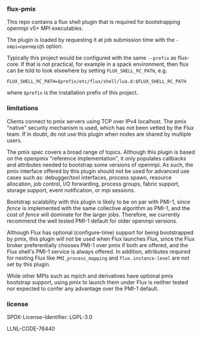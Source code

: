 ### flux-pmix

This repo contains a flux shell plugin that is required for bootstrapping
openmpi v5+ MPI executables.

The plugin is loaded by requesting it at job submission time with
the `-ompi=openmpi@5` option.

Typically this project would be configured with the same `--prefix` as
flux-core.  If that is not practical, for example in a spack environment,
then flux can be told to look elsewhere by setting `FLUX_SHELL_RC_PATH`, e.g.

```
FLUX_SHELL_RC_PATH=$prefix/etc/flux/shell/lua.d:$FLUX_SHELL_RC_PATH
```
where `$prefix` is the installation prefix of this project.

### limitations

Clients connect to pmix servers using TCP over IPv4 localhost.  The pmix
"native" security mechanism is used, which has not been vetted by the Flux
team.  If in doubt, do not use this plugin when nodes are shared by multiple
users.

The pmix spec covers a broad range of topics.  Although this plugin is based
on the openpmix "reference implementation", it only populates callbacks and
attributes needed to bootstrap some versions of openmpi.  As such, the pmix
interface offered by this plugin should not be used for advanced use cases
such as: debugger/tool interfaces, process spawn, resource allocation,
job control, I/O forwarding, process groups, fabric support, storage support,
event notification, or mpi sessions.

Bootstrap scalability with this plugin is likely to be on par with PMI-1,
since _fence_ is implemented with the same collective algorithm as PMI-1,
and the cost of _fence_ will dominate for the larger jobs.  Therefore, we
currently recommend the well tested PMI-1 default for older openmpi versions.

Although Flux has optional (configure-time) support for being bootstrapped
by pmix, this plugin will not be used when Flux launches Flux, since the
Flux broker preferentially chooses PMI-1 over pmix if both are offered, and
the Flux shell's PMI-1 service is always offered.  In addition, attributes
required for nesting Flux like `PMI_process_mapping` and `flux.instance-level`
are not set by this plugin.

While other MPIs such as mpich and derivatives have optional pmix bootstrap
support, using pmix to launch them under Flux is neither tested nor expected
to confer any advantage over the PMI-1 default.

### license

SPDX-License-Identifier: LGPL-3.0

LLNL-CODE-76440
